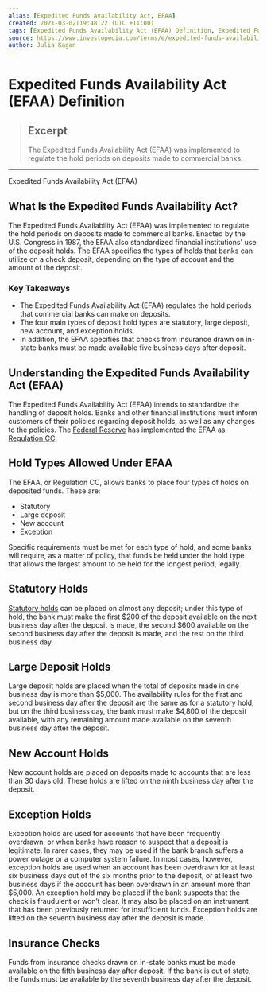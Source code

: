 ```yaml
---
alias: [Expedited Funds Availability Act, EFAA]
created: 2021-03-02T19:48:22 (UTC +11:00)
tags: [Expedited Funds Availability Act (EFAA) Definition, Expedited Funds Availability Act (EFAA)]
source: https://www.investopedia.com/terms/e/expedited-funds-availability-act.asp
author: Julia Kagan
---
```


# Expedited Funds Availability Act (EFAA) Definition

> ## Excerpt
> The Expedited Funds Availability Act (EFAA) was implemented to regulate the hold periods on deposits made to commercial banks.

---

Expedited Funds Availability Act (EFAA)
## What Is the Expedited Funds Availability Act?

The Expedited Funds Availability Act (EFAA) was implemented to regulate the hold periods on deposits made to commercial banks. Enacted by the U.S. Congress in 1987, the EFAA also standardized financial institutions' use of the deposit holds. The EFAA specifies the types of holds that banks can utilize on a check deposit, depending on the type of account and the amount of the deposit.

### Key Takeaways

-   The Expedited Funds Availability Act (EFAA) regulates the hold periods that commercial banks can make on deposits.
-   The four main types of deposit hold types are statutory, large deposit, new account, and exception holds.
-   In addition, the EFAA specifies that checks from insurance drawn on in-state banks must be made available five business days after deposit.

## Understanding the Expedited Funds Availability Act (EFAA)

The Expedited Funds Availability Act (EFAA) intends to standardize the handling of deposit holds. Banks and other financial institutions must inform customers of their policies regarding deposit holds, as well as any changes to the policies. The [Federal Reserve](https://www.investopedia.com/terms/f/federalreservebank.asp) has implemented the EFAA as [Regulation CC](https://www.investopedia.com/terms/r/regulation-cc.asp).

## Hold Types Allowed Under EFAA

The EFAA, or Regulation CC, allows banks to place four types of holds on deposited funds. These are:

-   Statutory
-   Large deposit
-   New account
-   Exception

Specific requirements must be met for each type of hold, and some banks will require, as a matter of policy, that funds be held under the hold type that allows the largest amount to be held for the longest period, legally.

## Statutory Holds

[Statutory holds](https://www.investopedia.com/terms/s/statutory-reserves.asp) can be placed on almost any deposit; under this type of hold, the bank must make the first $200 of the deposit available on the next business day after the deposit is made, the second $600 available on the second business day after the deposit is made, and the rest on the third business day.

## Large Deposit Holds

Large deposit holds are placed when the total of deposits made in one business day is more than $5,000. The availability rules for the first and second business day after the deposit are the same as for a statutory hold, but on the third business day, the bank must make $4,800 of the deposit available, with any remaining amount made available on the seventh business day after the deposit.

## New Account Holds

New account holds are placed on deposits made to accounts that are less than 30 days old. These holds are lifted on the ninth business day after the deposit.

## Exception Holds

Exception holds are used for accounts that have been frequently overdrawn, or when banks have reason to suspect that a deposit is legitimate. In rarer cases, they may be used if the bank branch suffers a power outage or a computer system failure. In most cases, however, exception holds are used when an account has been overdrawn for at least six business days out of the six months prior to the deposit, or at least two business days if the account has been overdrawn in an amount more than $5,000. An exception hold may be placed if the bank suspects that the check is fraudulent or won’t clear. It may also be placed on an instrument that has been previously returned for insufficient funds. Exception holds are lifted on the seventh business day after the deposit is made.

## Insurance Checks

Funds from insurance checks drawn on in-state banks must be made available on the fifth business day after deposit. If the bank is out of state, the funds must be available by the seventh business day after the deposit.
